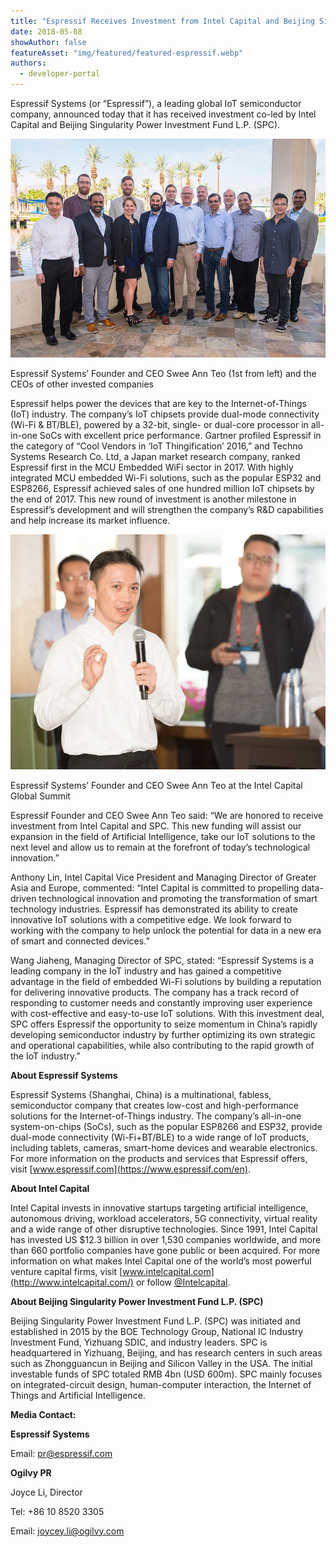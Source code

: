 ```yaml
---
title: "Espressif Receives Investment from Intel Capital and Beijing Singularity Power Investment Fund"
date: 2018-05-08
showAuthor: false
featureAsset: "img/featured/featured-espressif.webp"
authors:
  - developer-portal
---
```

Espressif Systems (or “Espressif”), a leading global IoT semiconductor company, announced today that it has received investment co-led by Intel Capital and Beijing Singularity Power Investment Fund L.P. (SPC).

![](img/espressif-1.webp)

Espressif Systems’ Founder and CEO Swee Ann Teo (1st from left) and the CEOs of other invested companies

Espressif helps power the devices that are key to the Internet-of-Things (IoT) industry. The company’s IoT chipsets provide dual-mode connectivity (Wi-Fi & BT/BLE), powered by a 32-bit, single- or dual-core processor in all-in-one SoCs with excellent price performance. Gartner profiled Espressif in the category of “Cool Vendors in ‘IoT Thingification’ 2016,” and Techno Systems Research Co. Ltd, a Japan market research company, ranked Espressif first in the MCU Embedded WiFi sector in 2017. With highly integrated MCU embedded Wi-Fi solutions, such as the popular ESP32 and ESP8266, Espressif achieved sales of one hundred million IoT chipsets by the end of 2017. This new round of investment is another milestone in Espressif’s development and will strengthen the company’s R&D capabilities and help increase its market influence.

![](img/espressif-2.webp)

Espressif Systems’ Founder and CEO Swee Ann Teo at the Intel Capital Global Summit

Espressif Founder and CEO Swee Ann Teo said: “We are honored to receive investment from Intel Capital and SPC. This new funding will assist our expansion in the field of Artificial Intelligence, take our IoT solutions to the next level and allow us to remain at the forefront of today’s technological innovation.”

Anthony Lin, Intel Capital Vice President and Managing Director of Greater Asia and Europe, commented: “Intel Capital is committed to propelling data-driven technological innovation and promoting the transformation of smart technology industries. Espressif has demonstrated its ability to create innovative IoT solutions with a competitive edge. We look forward to working with the company to help unlock the potential for data in a new era of smart and connected devices.”

Wang Jiaheng, Managing Director of SPC, stated: “Espressif Systems is a leading company in the IoT industry and has gained a competitive advantage in the field of embedded Wi-Fi solutions by building a reputation for delivering innovative products. The company has a track record of responding to customer needs and constantly improving user experience with cost-effective and easy-to-use IoT solutions. With this investment deal, SPC offers Espressif the opportunity to seize momentum in China’s rapidly developing semiconductor industry by further optimizing its own strategic and operational capabilities, while also contributing to the rapid growth of the IoT industry.”

__About Espressif Systems__

Espressif Systems (Shanghai, China) is a multinational, fabless, semiconductor company that creates low-cost and high-performance solutions for the Internet-of-Things industry. The company’s all-in-one system-on-chips (SoCs), such as the popular ESP8266 and ESP32, provide dual-mode connectivity (Wi-Fi+BT/BLE) to a wide range of IoT products, including tablets, cameras, smart-home devices and wearable electronics. For more information on the products and services that Espressif offers, visit [www.espressif.com](https://www.espressif.com/en).

__About Intel Capital__

Intel Capital invests in innovative startups targeting artificial intelligence, autonomous driving, workload accelerators, 5G connectivity, virtual reality and a wide range of other disruptive technologies. Since 1991, Intel Capital has invested US $12.3 billion in over 1,530 companies worldwide, and more than 660 portfolio companies have gone public or been acquired. For more information on what makes Intel Capital one of the world’s most powerful venture capital firms, visit [www.intelcapital.com](http://www.intelcapital.com/) or follow [@Intelcapital](https://twitter.com/intelcapital).

__About Beijing Singularity Power Investment Fund L.P. (SPC)__

Beijing Singularity Power Investment Fund L.P. (SPC) was initiated and established in 2015 by the BOE Technology Group, National IC Industry Investment Fund, Yizhuang SDIC, and industry leaders. SPC is headquartered in Yizhuang, Beijing, and has research centers in such areas such as Zhongguancun in Beijing and Silicon Valley in the USA. The initial investable funds of SPC totaled RMB 4bn (USD 600m). SPC mainly focuses on integrated-circuit design, human-computer interaction, the Internet of Things and Artificial Intelligence.

__Media Contact:__

__Espressif Systems__

Email: pr@espressif.com

__Ogilvy PR__

Joyce Li, Director

Tel: +86 10 8520 3305

Email: joycey.li@ogilvy.com
